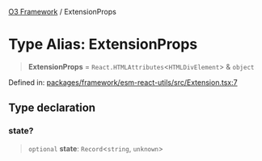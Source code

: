 [O3 Framework](../API.md) / ExtensionProps

# Type Alias: ExtensionProps

> **ExtensionProps** = `React.HTMLAttributes`\<`HTMLDivElement`\> & `object`

Defined in: [packages/framework/esm-react-utils/src/Extension.tsx:7](https://github.com/openmrs/openmrs-esm-core/blob/main/packages/framework/esm-react-utils/src/Extension.tsx#L7)

## Type declaration

### state?

> `optional` **state**: `Record`\<`string`, `unknown`\>
